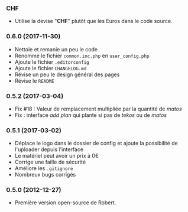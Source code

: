 ### CHF
- Utilise la devise "__CHF__" plutôt que les Euros dans le code source.

### 0.6.0 (2017-11-30)
- Nettoie et remanie un peu le code
- Renomme le fichier `common.inc.php` en `user_config.php`
- Ajoute le fichier `.editorconfig`
- Ajoute le fichier `CHANGELOG.md`
- Révise un peu le design général des pages
- Révise le `README`

### 0.5.2 (2017-03-04)
- Fix #18 : Valeur de remplacement multipliée par la quantité de _matos_
- Fix : interface _add plan_ qui plante si pas de _tekos_ ou de _matos_

### 0.5.1 (2017-03-02)
- Déplace le logo dans le dossier de config et ajoute la possibilité de l'uploader depuis l'interface
- Le matériel peut avoir un prix à 0€
- Corrige une faille de sécurité
- Améliore les `.gitignore`
- Nombreux bugs corrigés

### 0.5.0 (2012-12-27)
- Première version open-source de Robert.
